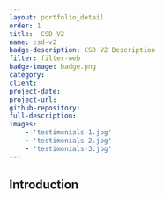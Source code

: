 ```yaml
---
layout: portfolio_detail
order: 1
title:  CSD V2
name: csd-v2
badge-description: CSD V2 Description
filter: filter-web
badge-image: badge.png
category:
client:
project-date:
project-url:
github-repository:
full-description:
images:
    - 'testimonials-1.jpg'
    - 'testimonials-2.jpg'
    - 'testimonials-3.jpg'
---
```

## Introduction
